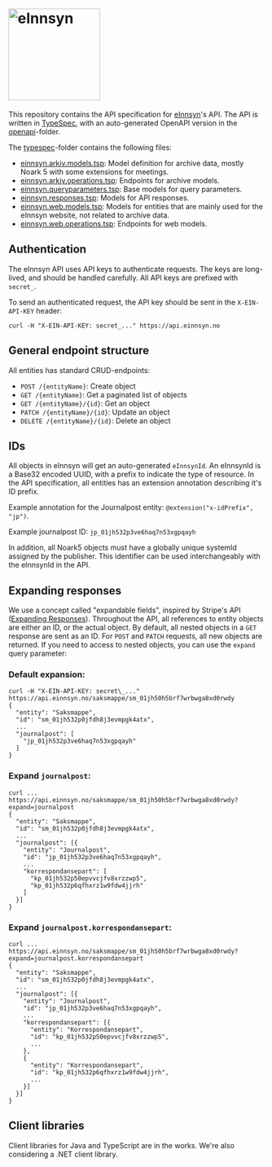 # <img src="https://einnsyn.no/8ebf89f8e40d3eb75183.svg" width="180px" alt="eInnsyn"/>

This repository contains the API specification for [eInnsyn](https://einnsyn.no)'s API. The API is written in [TypeSpec](https://typespec.io), with an auto-generated OpenAPI version in the [openapi](openapi)-folder.

The [typespec](typespec)-folder contains the following files:
- [einnsyn.arkiv.models.tsp](typespec/einnsyn.arkiv.models.tsp): Model definition for archive data, mostly  Noark 5 with some extensions for meetings.
- [einnsyn.arkiv.operations.tsp](typespec/einnsyn.arkiv.operations.tsp): Endpoints for archive models.
- [einnsyn.queryparameters.tsp](typespec/einnsyn.queryparameters.tsp): Base models for query parameters.
- [einnsyn.responses.tsp](typespec/einnsyn.responses.tsp): Models for API responses.
- [einnsyn.web.models.tsp](typespec/einnsyn.web.models.tsp): Models for entities that are mainly used for the eInnsyn website, not related to archive data.
- [einnsyn.web.operations.tsp](typespec/einnsyn.web.operations.tsp): Endpoints for web models.


## Authentication

The eInnsyn API uses API keys to authenticate requests. The keys are long-lived, and should be handled carefully. All API keys are prefixed with `secret_`.

To send an authenticated request, the API key should be sent in the `X-EIN-API-KEY` header:

```
curl -H "X-EIN-API-KEY: secret_..." https://api.einnsyn.no
```

## General endpoint structure

All entities has standard CRUD-endpoints:
- `POST /{entityName}`: Create object
- `GET /{entityName}`: Get a paginated list of objects
- `GET /{entityName}/{id}`: Get an object
- `PATCH /{entityName}/{id}`: Update an object
- `DELETE /{entityName}/{id}`: Delete an object

## IDs

All objects in eInnsyn will get an auto-generated `eInnsynId`. An eInnsynId is a Base32 encoded UUID, with a prefix to indicate the type of resource. In the API specification, all entities has an extension annotation describing it's ID prefix.

Example annotation for the Journalpost entity: `@extension("x-idPrefix", "jp")`.

Example journalpost ID: `jp_01jh532p3ve6haq7n53xgpqayh`

In addition, all Noark5 objects must have a globally unique systemId assigned by the publisher. This identifier can be used interchangeably with the eInnsynId in the API.

## Expanding responses

We use a concept called "expandable fields", inspired by Stripe's API ([Expanding Responses](https://docs.stripe.com/api/expanding_objects)). Throughout the API, all references to entity objects are either an ID, or the actual object. By default, all nested objects in a `GET` response are sent as an ID. For `POST` and `PATCH` requests, all new objects are returned. If you need to access to nested objects, you can use the `expand` query parameter:

### Default expansion:

```
curl -H "X-EIN-API-KEY: secret\_..." https://api.einnsyn.no/saksmappe/sm_01jh50h5brf7wrbwga8xd0rwdy
{
  "entity": "Saksmappe", 
  "id": "sm_01jh532p0jfdh8j3evmpgk4atx",
  ...
  "journalpost": [
    "jp_01jh532p3ve6haq7n53xgpqayh"
  ]
}
```

### Expand `journalpost`:

```
curl ... https://api.einnsyn.no/saksmappe/sm_01jh50h5brf7wrbwga8xd0rwdy?expand=journalpost
{
  "entity": "Saksmappe",
  "id": "sm_01jh532p0jfdh8j3evmpgk4atx",
  ...
  "journalpost": [{
    "entity": "Journalpost",
    "id": "jp_01jh532p3ve6haq7n53xgpqayh",
    ...
    "korrespondansepart": [
      "kp_01jh532p50epvvcjfv8xrzzwp5",
      "kp_01jh532p6qfhxrz1w9fdw4jjrh"
    ]
  }]
}
```

### Expand `journalpost.korrespondansepart`:

```
curl ... https://api.einnsyn.no/saksmappe/sm_01jh50h5brf7wrbwga8xd0rwdy?expand=journalpost.korrespondansepart
{
  "entity": "Saksmappe",
  "id": "sm_01jh532p0jfdh8j3evmpgk4atx",
  ...
  "journalpost": [{
    "entity": "Journalpost",
    "id": "jp_01jh532p3ve6haq7n53xgpqayh",
    ...
    "korrespondansepart": [{
      "entity": "Korrespondansepart",
      "id": "kp_01jh532p50epvvcjfv8xrzzwp5",
      ...
    },
    {
      "entity": "Korrespondansepart",
      "id": "kp_01jh532p6qfhxrz1w9fdw4jjrh",
      ...
    }]
  }]
}
```

## Client libraries

Client libraries for Java and TypeScript are in the works. We're also considering a .NET client library.

